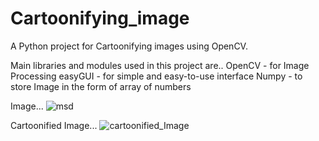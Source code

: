 # Cartoonifying_image
A Python project for Cartoonifying images using OpenCV.

Main libraries and modules used in this project are..
OpenCV   -  for Image Processing
easyGUI  -  for simple and easy-to-use interface
Numpy    -  to store Image in the form of array of numbers


Image...
![msd](https://user-images.githubusercontent.com/54909120/130192314-d05c433a-4a29-4135-8b23-caf59fdc5a64.jpg)

Cartoonified Image...
![cartoonified_Image](https://user-images.githubusercontent.com/54909120/130227700-9d9562a8-4702-4169-a805-9afaba33278b.jpg)

